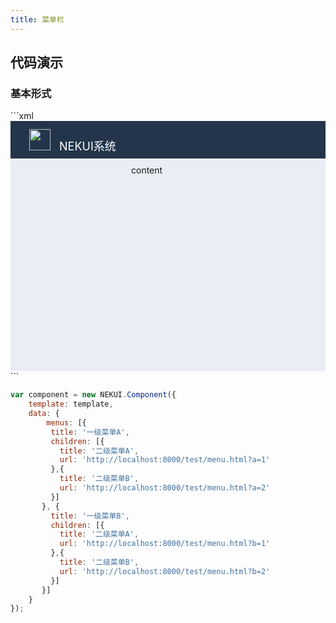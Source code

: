 ```yaml
---
title: 菜单栏
---
```


## 代码演示

### 基本形式

<!-- demo_start -->
<div class="m-example"></div>
<style>
    .m-example {
        font-family:Helvetica Neue,Helvetica,PingFang SC,Hiragino Sans GB,Microsoft YaHei,\\5FAE\8F6F\96C5\9ED1,Arial,sans-serif;
        overflow: hidden;
        padding: 0;
    }
    .demo-main {
        position:relative;
        height: 400px;
        background: #eaedf3;
    }
    .demo-head {
        box-sizing: border-box;
        height: 60px;
        background: #22354a;
        padding: 13px 30px;
        font-size: 18px;
        color: #fff;
    }
    .demo-body {
        position: absolute;
        left: 180px;
        top: 60px;
        bottom: 0;
        right: 0;
        padding: 10px 13px;
    }
</style>
```xml

<div class="demo-main">
    <div class="demo-head">
        <img src="//haitao.nos.netease.com/2fecfadc7d48464b90c2fe9b5d92412a.svg" width="34px" height="34px" style="margin-right:9px;" />
        NEKUI系统
    </div>
    <ui.sidebar menus={menus} bodyEl="j-body" />
    <div id="j-body" class="demo-body">
        <ui.card title="标题">
            content
        </ui.card>
    </div>
</div>
```

```javascript
var component = new NEKUI.Component({
    template: template,
    data: {
        menus: [{
         title: '一级菜单A',
         children: [{
           title: '二级菜单A',
           url: 'http://localhost:8000/test/menu.html?a=1'
         },{
           title: '二级菜单B',
           url: 'http://localhost:8000/test/menu.html?a=2'
         }]
       }, {
         title: '一级菜单B',
         children: [{
           title: '二级菜单A',
           url: 'http://localhost:8000/test/menu.html?b=1'
         },{
           title: '二级菜单B',
           url: 'http://localhost:8000/test/menu.html?b=2'
         }]
       }]
    }
});
```
<!-- demo_end -->
